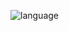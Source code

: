 ![language](https://img.shields.io/github/languages/top/N0WST4NDUP/Programmers.svg?color=darkgreen&logo=java)
